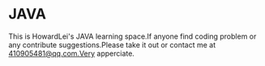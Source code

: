 # JAVA
This is HowardLei's JAVA learning space.If anyone find coding problem or any contribute suggestions.Please take it out or contact me at 410905481@qq.com.Very apperciate.

